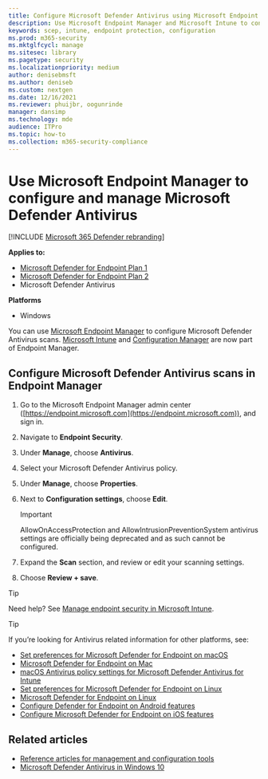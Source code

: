 ```yaml
---
title: Configure Microsoft Defender Antivirus using Microsoft Endpoint Manager
description: Use Microsoft Endpoint Manager and Microsoft Intune to configure Microsoft Defender Antivirus and Endpoint Protection
keywords: scep, intune, endpoint protection, configuration
ms.prod: m365-security
ms.mktglfcycl: manage
ms.sitesec: library
ms.pagetype: security
ms.localizationpriority: medium
author: denisebmsft
ms.author: deniseb
ms.custom: nextgen
ms.date: 12/16/2021
ms.reviewer: phuijbr, oogunrinde
manager: dansimp
ms.technology: mde
audience: ITPro
ms.topic: how-to
ms.collection: m365-security-compliance
---
```


# Use Microsoft Endpoint Manager to configure and manage Microsoft Defender Antivirus

[!INCLUDE [Microsoft 365 Defender rebranding](../../includes/microsoft-defender.md)]


**Applies to:**

- [Microsoft Defender for Endpoint Plan 1](https://go.microsoft.com/fwlink/?linkid=2154037)
- [Microsoft Defender for Endpoint Plan 2](https://go.microsoft.com/fwlink/?linkid=2154037)
- Microsoft Defender Antivirus

**Platforms**
- Windows

You can use [Microsoft Endpoint Manager](/mem/endpoint-manager-overview) to configure Microsoft Defender Antivirus scans. [Microsoft Intune](/mem/intune/fundamentals/what-is-intune) and [Configuration Manager](/mem/configmgr/core/understand/introduction) are now part of Endpoint Manager.

## Configure Microsoft Defender Antivirus scans in Endpoint Manager

1. Go to the Microsoft Endpoint Manager admin center ([https://endpoint.microsoft.com](https://endpoint.microsoft.com)), and sign in.

2. Navigate to **Endpoint Security**.

3. Under **Manage**, choose **Antivirus**.

4. Select your Microsoft Defender Antivirus policy.

5. Under **Manage**, choose **Properties**.

6. Next to **Configuration settings**, choose **Edit**.

   > [!IMPORTANT]
   > AllowOnAccessProtection and AllowIntrusionPreventionSystem antivirus settings are officially being deprecated and as such cannot be configured. 

7. Expand the **Scan** section, and review or edit your scanning settings.

8. Choose **Review + save**.

> [!TIP]
> Need help? See [Manage endpoint security in Microsoft Intune](/mem/intune/protect/endpoint-security).

> [!TIP]
> If you’re looking for Antivirus related information for other platforms, see:
> - [Set preferences for Microsoft Defender for Endpoint on macOS](mac-preferences.md)
> - [Microsoft Defender for Endpoint on Mac](microsoft-defender-endpoint-mac.md)
> - [macOS Antivirus policy settings for Microsoft Defender Antivirus for Intune](/mem/intune/protect/antivirus-microsoft-defender-settings-macos)
> - [Set preferences for Microsoft Defender for Endpoint on Linux](linux-preferences.md)
> - [Microsoft Defender for Endpoint on Linux](microsoft-defender-endpoint-linux.md)
> - [Configure Defender for Endpoint on Android features](android-configure.md)
> - [Configure Microsoft Defender for Endpoint on iOS features](ios-configure-features.md)

## Related articles

- [Reference articles for management and configuration tools](configuration-management-reference-microsoft-defender-antivirus.md)
- [Microsoft Defender Antivirus in Windows 10](microsoft-defender-antivirus-in-windows-10.md)
